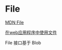# File

[MDN File](https://developer.mozilla.org/zh-CN/docs/Web/API/File)

[在web应用程序中使用文件](https://developer.mozilla.org/zh-CN/docs/Web/API/File/Using_files_from_web_applications#Example.3A_Using_object_URLs_to_display_images)

File 接口基于 Blob